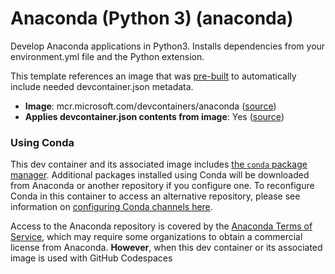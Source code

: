 
# Anaconda (Python 3) (anaconda)

Develop Anaconda applications in Python3. Installs dependencies from your environment.yml file and the Python extension.



This template references an image that was [pre-built](https://containers.dev/implementors/reference/#prebuilding) to automatically include needed devcontainer.json metadata.

* **Image**: mcr.microsoft.com/devcontainers/anaconda ([source](https://github.com/devcontainers/images/tree/main/src/anaconda))
* **Applies devcontainer.json contents from image**: Yes ([source](https://github.com/devcontainers/images/blob/main/src/anaconda/.devcontainer/devcontainer.json))

### Using Conda

This dev container and its associated image includes [the `conda` package manager](https://aka.ms/vscode-remote/conda/about). Additional packages installed using Conda will be downloaded from Anaconda or another repository if you configure one. To reconfigure Conda in this container to access an alternative repository, please see information on [configuring Conda channels here](https://aka.ms/vscode-remote/conda/channel-setup).

Access to the Anaconda repository is covered by the [Anaconda Terms of Service](https://aka.ms/vscode-remote/conda/terms), which may require some organizations to obtain a commercial license from Anaconda. **However**, when this dev container or its associated image is used with GitHub Codespaces